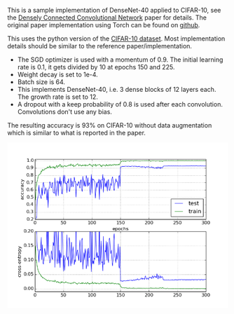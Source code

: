 This is a sample implementation of DenseNet-40 applied to CIFAR-10, see the [Densely Connected Convolutional Network](http://arxiv.org/abs/1608.06993) paper for details. The original paper implementation using Torch can be found on [github](https://github.com/liuzhuang13/DenseNet).


This uses the python version of the [CIFAR-10 dataset](https://www.cs.toronto.edu/~kriz/cifar.html). Most implementation details should be similar to the reference paper/implementation.

* The SGD optimizer is used with a momentum of 0.9. The initial learning rate is 0.1, it gets divided by 10 at epochs 150 and 225.
* Weight decay is set to 1e-4.
* Batch size is 64.
* This implements DenseNet-40, i.e. 3 dense blocks of 12 layers each. The growth rate is set to 12.
* A dropout with a keep probability of 0.8 is used after each convolution. Convolutions don't use any bias.

The resulting accuracy is 93% on CIFAR-10 without data augmentation which is similar to what is reported in the paper.

![Results](./results.png)
